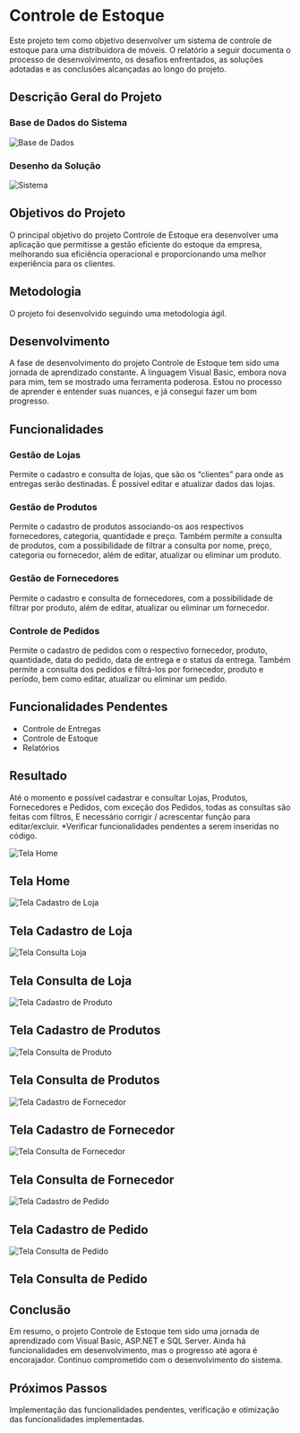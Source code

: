 
# Controle de Estoque

Este projeto tem como objetivo desenvolver um sistema de controle de estoque para uma distribuidora de móveis. O relatório a seguir documenta o processo de desenvolvimento, os desafios enfrentados, as soluções adotadas e as conclusões alcançadas ao longo do projeto.

## Descrição Geral do Projeto


### Base de Dados do Sistema

![Base de Dados](Imagem/DiagramaControleEstoque.png)


### Desenho da Solução

![Sistema](Imagem/Desenhodasolucao.png)


## Objetivos do Projeto

O principal objetivo do projeto Controle de Estoque era desenvolver uma aplicação que permitisse a gestão eficiente do estoque da empresa, melhorando sua eficiência operacional e proporcionando uma melhor experiência para os clientes.

## Metodologia

O projeto foi desenvolvido seguindo uma metodologia ágil.

## Desenvolvimento

A fase de desenvolvimento do projeto Controle de Estoque tem sido uma jornada de aprendizado constante. A linguagem Visual Basic, embora nova para mim, tem se mostrado uma ferramenta poderosa. Estou no processo de aprender e entender suas nuances, e já consegui fazer um bom progresso.

## Funcionalidades

### Gestão de Lojas

Permite o cadastro e consulta de lojas, que são os “clientes” para onde as entregas serão destinadas. É possível editar e atualizar dados das lojas.

### Gestão de Produtos

Permite o cadastro de produtos associando-os aos respectivos fornecedores, categoria, quantidade e preço. Também permite a consulta de produtos, com a possibilidade de filtrar a consulta por nome, preço, categoria ou fornecedor, além de editar, atualizar ou eliminar um produto.

### Gestão de Fornecedores

Permite o cadastro e consulta de fornecedores, com a possibilidade de filtrar por produto, além de editar, atualizar ou eliminar um fornecedor.

### Controle de Pedidos

Permite o cadastro de pedidos com o respectivo fornecedor, produto, quantidade, data do pedido, data de entrega e o status da entrega. Também permite a consulta dos pedidos e filtrá-los por fornecedor, produto e período, bem como editar, atualizar ou eliminar um pedido.

## Funcionalidades Pendentes

- Controle de Entregas
- Controle de Estoque
- Relatórios

## Resultado

Até o momento e possível cadastrar e consultar Lojas, Produtos, Fornecedores e Pedidos, com exceção dos Pedidos, todas as consultas são feitas com filtros, E necessário corrigir / acrescentar função para editar/excluir. *Verificar funcionalidades pendentes a serem inseridas no código.

![Tela Home](Imagem/HOME.png)
## Tela Home

![Tela Cadastro de Loja](Imagem/cadLoja.png)
## Tela Cadastro de Loja

![Tela Consulta Loja](Imagem/ConsLoja.png)
## Tela Consulta de Loja

![Tela Cadastro de Produto](Imagem/CadProd.png)
## Tela Cadastro de Produtos

![Tela Consulta de Produto](Imagem/ConsProd.png)
## Tela Consulta de Produtos

![Tela Cadastro de Fornecedor](Imagem/CadForn.png)
## Tela Cadastro de Fornecedor

![Tela Consulta de Fornecedor](Imagem/ConsForn.png)
## Tela Consulta de Fornecedor

![Tela Cadastro de Pedido](Imagem/CadPedido.png)
## Tela Cadastro de Pedido

![Tela Consulta de Pedido](Imagem/ConsPedido.png)
## Tela Consulta de Pedido


## Conclusão

Em resumo, o projeto Controle de Estoque tem sido uma jornada de aprendizado com Visual Basic, ASP.NET e SQL Server. Ainda há funcionalidades em desenvolvimento, mas o progresso até agora é encorajador. Continuo comprometido com o desenvolvimento do sistema.

## Próximos Passos

Implementação das funcionalidades pendentes, verificação e otimização das funcionalidades implementadas.

